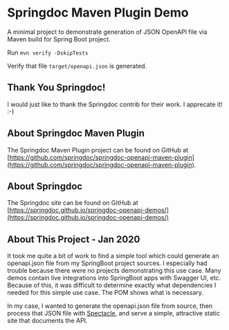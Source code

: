 # Springdoc Maven Plugin Demo

A minimal project to demonstrate generation of JSON OpenAPI file via Maven build for Spring Boot project.

Run `mvn verify -DskipTests`

Verify that file `target/openapi.json` is generated.

## Thank You Springdoc!

I would just like to thank the Springdoc contrib for their work. I apprecate it! :-)

## About Springdoc Maven Plugin
The Springdoc Maven Plugin project can be found on GitHub at [https://github.com/springdoc/springdoc-openapi-maven-plugin](https://github.com/springdoc/springdoc-openapi-maven-plugin).

## About Springdoc
The Springdoc site can be found on GitHub at [https://springdoc.github.io/springdoc-openapi-demos/](https://springdoc.github.io/springdoc-openapi-demos/)

## About This Project - Jan 2020

It took me quite a bit of work to find a simple tool which could generate an openapi.json file from my SpringBoot project sources. I especially had trouble because there were no projects demonstrating this use case. Many demos contain live integrations into SpringBoot apps with Swagger UI, etc. Because of this, it was difficult to determine exactly what dependencies I needed for this simple use case. The POM shows what is necessary.

In my case, I wanted to generate the openapi.json file from source, then process that JSON file with [Spectacle](https://github.com/sourcey/spectacle), and serve a simple, attractive static site that documents the API.